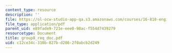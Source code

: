 ```yaml
---
content_type: resource
description: ''
file: https://ol-ocw-studio-app-qa.s3.amazonaws.com/courses/16-810-engineering-design-and-rapid-prototyping-january-iap-2005/c12ce34c310b827bd2862f0abcb2d249_group8_req_doc.pdf
file_type: application/pdf
parent_uid: e89fade9-721e-eee0-98ac-f554d7439279
resourcetype: Document
title: group8_req_doc.pdf
uid: c12ce34c-310b-827b-d286-2f0abcb2d249
---
```

